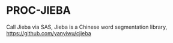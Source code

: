 # PROC-JIEBA
Call Jieba via SAS, Jieba is a Chinese word segmentation library, https://github.com/yanyiwu/cjieba

